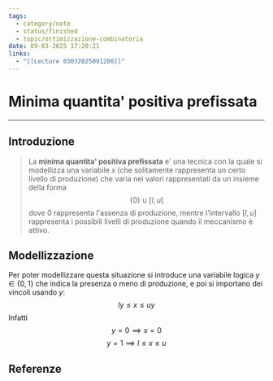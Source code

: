 ```yaml
---
tags:
  - category/note
  - status/finished
  - topic/ottimizzazione-combinatoria
date: 09-03-2025 17:20:21
links:
  - "[[Lecture 03032025091200]]"
---
```

# Minima quantita' positiva prefissata
---
## Introduzione
> La **minima quantita' positiva prefissata** e' una tecnica con la quale si modellizza una variabile $x$ (che solitamente rappresenta un certo livello di produzione) che varia nei valori rappresentati da un insieme della forma
> $$\{0\} \cup [l, u]$$
> dove $0$ rappresenta l'assenza di produzione, mentre l'intervallo $[l, u]$ rappresenta i possibili livelli di produzione quando il meccanismo è attivo.

## Modellizzazione
Per poter modellizzare questa situazione si introduce una variabile logica $y \in \{0, 1\}$ che indica la presenza o meno di produzione, e poi si importano dei vincoli usando $y$:
$$ly \leq x \leq uy$$
Infatti
$$y = 0 \implies x = 0$$
$$y = 1 \implies l \leq x \leq u$$

## Referenze